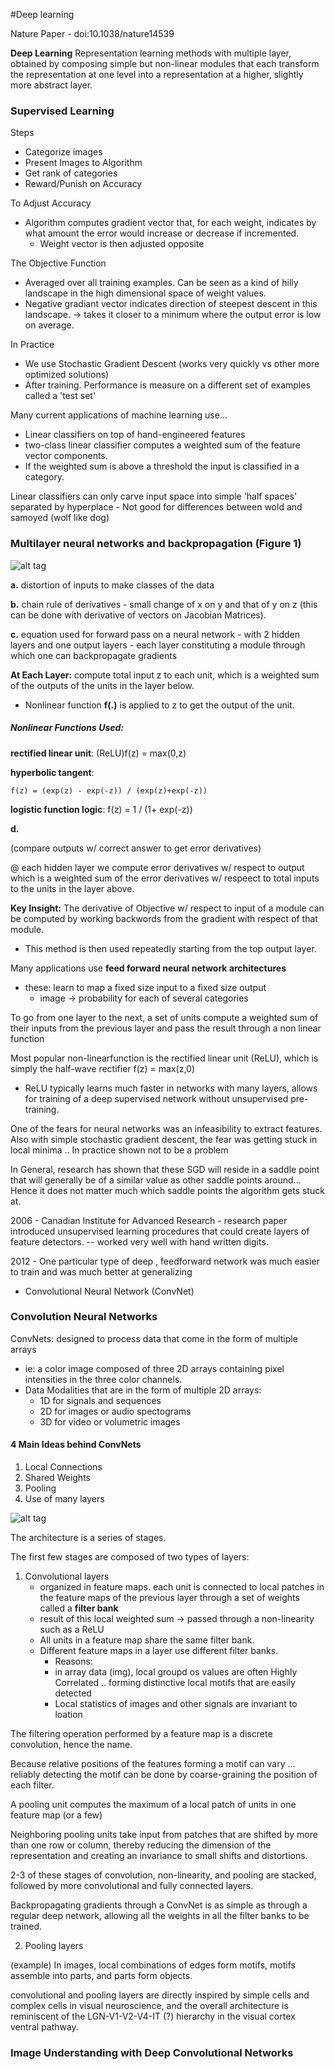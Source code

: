 
#Deep learning

Nature Paper - doi:10.1038/nature14539

__Deep Learning__ Representation learning methods with multiple layer, obtained by composing simple but non-linear modules that each transform the representation at one level into a representation at a higher, slightly more abstract layer.

### Supervised Learning

Steps

- Categorize images
- Present Images to Algorithm
- Get rank of categories
- Reward/Punish on Accuracy

To Adjust Accuracy

- Algorithm computes gradient vector that, for each weight, indicates by what amount the error would increase or decrease if incremented.
	- Weight vector is then adjusted opposite 

The Objective Function

- Averaged over all training examples. Can be seen as a kind of hilly landscape in the high dimensional space of weight values.
- Negative gradiant vector indicates direction of steepest descent in this landscape. -> takes it closer to a minimum where the output error is low on average.

In Practice


- We use Stochastic Gradient Descent (works very quickly vs other more optimized solutions)
- After training. Performance is measure on a different set of examples called a 'test set'

Many current applications of machine learning use...

- Linear classifiers on top of hand-engineered features
- two-class linear classifier computes a weighted sum of the feature vector components.
- If the weighted sum is above a threshold the input is classified in a category.

Linear classifiers can only carve input space into simple 'half spaces' separated by hyperplace
	- Not good for differences between wold and samoyed (wolf like dog)

### Multilayer neural networks and backpropagation (Figure 1)

![alt tag](https://github.com/amsully/binds_lab/blob/master/notes/DeepLearningReview_Nature/resources/Figure1.png)

**a.** distortion of inputs to make classes of the data

**b.** chain rule of derivatives
	- small change of x on y and that of y on z (this can be done with derivative of vectors on Jacobian Matrices).

**c.** equation used for forward pass on a neural network
	- with 2 hidden layers and one output layers
		- each layer constituting a module through which one can backpropagate gradients

__At Each Layer:__ compute total input z to each unit, which is a weighted sum of the outputs of the units in the layer below.

- Nonlinear function **f(.)** is applied to z to get the output of the unit.

##### Nonlinear Functions Used:

__rectified linear unit__: (ReLU)f(z) = max(0,z)

__hyperbolic tangent__:

	f(z) = (exp(z) - exp(-z)) / (exp(z)+exp(-z))

__logistic function logic__:
	f(z) = 1 / (1+ exp(-z))

**d.**

(compare outputs w/ correct answer to get error derivatives)

@ each hidden layer we compute error derivatives w/ respect to output which is a weighted sum of the error derivatives w/ respeect to total inputs to the units in the layer above.

**Key Insight:** The derivative of Objective w/ respect to input of a module can be computed by working backwords from the gradient with respect of that module.

- This method is then used repeatedly starting from the top output layer.

Many applications use **feed forward neural network architectures**

- these: learn to map a fixed size input to a fixed size output
	- image -> probability for each of several categories

To go from one layer to the next, a set of units compute a weighted sum of their inputs from the previous layer and pass the result through a non linear function


Most popular non-linearfunction is the rectified linear unit (ReLU), which is simply the half-wave rectifier f(z) = max(z,0)

- ReLU typically learns much faster in networks with many layers, allows for training of a deep supervised network without unsupervised pre-training.

One of the fears for neural networks was an infeasibility to extract features. Also with simple stochastic gradient descent, the fear was getting stuck in local minima .. In practice shown not to be a problem

In General, research has shown that these SGD will reside in a saddle point that will generally be of a similar value as other saddle points around... Hence it does not matter much which saddle points the algorithm gets stuck at.

2006 - Canadian Institute for Advanced Research - research paper introduced unsupervised learning procedures that could create layers of feature detectors. -- worked very well with hand written digits.


2012 - One particular type of deep , feedforward network was much easier to train and was much better at generalizing
- Convolutional Neural Network (ConvNet)


### Convolution Neural Networks

ConvNets: designed to process data that come in the form of multiple arrays
- ie: a color image composed of three 2D arrays containing pixel intensities in the three color channels.
- Data Modalities that are in the form of multiple 2D arrays:
	- 1D for signals and sequences
	- 2D for images or audio spectograms
	- 3D for video or volumetric images

#### 4 Main Ideas behind ConvNets

1. Local Connections
2. Shared Weights
3. Pooling
4. Use of many layers

![alt tag](https://github.com/amsully/binds_lab/blob/master/notes/DeepLearningReview_Nature/resources/Figure2.png)

The architecture is a series of stages.

The first few stages are composed of two types of layers:

1. Convolutional layers
	- organized in feature maps. each unit is connected to local patches in the feature maps of the previous layer through a set of weights called a **filter bank**
	- result of this local weighted sum -> passed through a non-linearity such as a ReLU
	- All units in a feature map share the same filter bank. 
	- Different feature maps in a layer use different filter banks.
		- Reasons:
		- in array data (img), local groupd os values are often Highly Correlated .. forming distinctive local motifs that are easily detected
		- Local statistics of images and other signals are invariant to loation

The filtering operation performed by a feature map is a discrete convolution, hence the name.

Because relative positions of the features forming a motif can vary ... reliably detecting the motif can be done by coarse-graining the position of each filter.

A pooling unit computes the maximum of a local patch of units in one feature map (or a few)

Neighboring pooling units take input from patches that are shifted by more than one row or column, thereby reducing the dimension of the representation and creating an invariance to small shifts and distortions.

2-3 of these stages of convolution, non-linearity, and pooling are stacked, followed by more convolutional and fully connected layers.

Backpropagating gradients through a ConvNet is as simple as through a regular deep network, allowing all the weights in all the filter banks to be trained.


2. Pooling layers

(example) In images, local combinations of edges form motifs, motifs assemble into parts, and parts form objects.

convolutional and pooling layers are directly inspired by simple cells and complex cells in visual neuroscience, and the overall architecture is reminiscent of the LGN-V1-V2-V4-IT (?) hierarchy in the visual cortex ventral pathway.


### Image Understanding with Deep Convolutional Networks













